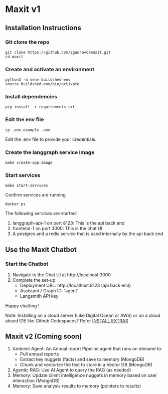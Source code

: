 # Maxit v1 

## Installation Instructions

### Git clone the repo 
```
git clone https://github.com/2gauravc/maxit.git
cd maxit
```

### Create and activate an environment 
```
python3 -m venv buildshed-env
source buildshed-env/bin/activate
```

### Install dependencies 

```
pip install -r requirements.txt
```

### Edit the env file 
```
cp .env.example .env
```
Edit the .env file to provide your credentials. 

### Create the langgraph service image 
```
make create-app-image
```

### Start services 
```
make start-services
```

Confirm services are running 
```
docker ps
```
The following services are started: 

1. langgraph-api-1 on port 8123: This is the api back end 
2. frontend-1 on port 3000: This is the chat UI
3. A postgres and a redis service that is used internally by the api back end 

## Use the Maxit Chatbot 

### Start the Chatbot  

1. Navigate to the Chat UI at http://localhost:3000 
2. Complete the set-up 
    - Deployment URL: http://localhost:8123 (api back end)   
    - Assistant / Graph ID: 'agent' 
    - Langsmith API key

Happy chatting ! 

Note: Installing on a cloud server (Like Digital Ocean or AWS) or on a cloud absed IDE like Github Codespaces? Refer [INSTALL EXTRAS](./install_extras.md)


## Maxit v2 (Coming soon) 

1. Ambient Agent: An Annual report Pipeline agent that runs on demand to:
     - Pull annual reports 
     - Extract key nuggets (facts) and save to memory (MongoDB)
     - Chunk and vectorize the text to store in a Vector DB (MongoDB)
2. Agentic RAG: Use AI Agent to query the RAG (as needed) 
3. Memory: Update client intelligence nuggets in memory based on user interaction (MongoDB)
4. Memory: Save analysis results to memory (pointers to results) 